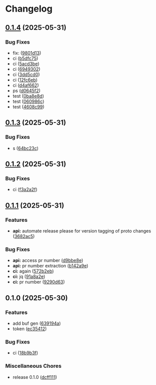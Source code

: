 # Changelog

## [0.1.4](https://github.com/TimKotowski/schema-registry-go/compare/v0.1.3...v0.1.4) (2025-05-31)


### Bug Fixes

* fix:  ([9801d13](https://github.com/TimKotowski/schema-registry-go/commit/9801d13b7f634030d49da63467f8657efbb8599f))
* ci ([b5dfc75](https://github.com/TimKotowski/schema-registry-go/commit/b5dfc75b70c048375b907370c78bb10c41524bea))
* ci ([5acd3be](https://github.com/TimKotowski/schema-registry-go/commit/5acd3be5a1e57ea98248e929ca2cc366a0977e0f))
* ci ([6949302](https://github.com/TimKotowski/schema-registry-go/commit/69493027ad176335ddee28e04b19c4bf3aac62c1))
* ci ([3dd5cd0](https://github.com/TimKotowski/schema-registry-go/commit/3dd5cd0e6138fd2c5f2aff6da37d3d612eeda724))
* ci ([12fc6eb](https://github.com/TimKotowski/schema-registry-go/commit/12fc6eb1c83ac88e7940c633ce9c0c0aed5af925))
* ci ([d4af662](https://github.com/TimKotowski/schema-registry-go/commit/d4af662844b55a236b297493f8ad77b0e6ea26c7))
* ps ([d0645f2](https://github.com/TimKotowski/schema-registry-go/commit/d0645f285824e7315595dfaffc1b97900e451e87))
* test ([0ba8e8d](https://github.com/TimKotowski/schema-registry-go/commit/0ba8e8d5a47c1819d8bf564075ebb8a89b08212a))
* test ([060986c](https://github.com/TimKotowski/schema-registry-go/commit/060986c70f9383125340371e368cabd186cfc6ab))
* test ([4608c99](https://github.com/TimKotowski/schema-registry-go/commit/4608c99267e66bf52d9bbe2ed1cf5a27e400b8ff))

## [0.1.3](https://github.com/TimKotowski/schema-registry-go/compare/v0.1.2...v0.1.3) (2025-05-31)


### Bug Fixes

* s ([64bc23c](https://github.com/TimKotowski/schema-registry-go/commit/64bc23c15084ca5a436d1645839f365401dad158))

## [0.1.2](https://github.com/TimKotowski/schema-registry-go/compare/v0.1.1...v0.1.2) (2025-05-31)


### Bug Fixes

* ci ([f3a2a2f](https://github.com/TimKotowski/schema-registry-go/commit/f3a2a2ffc1f3dbdf8d8d21d401692934c0ebeef8))

## [0.1.1](https://github.com/TimKotowski/schema-registry-go/compare/v0.1.0...v0.1.1) (2025-05-31)


### Features

* **api:** automate release please for version tagging of proto changes ([3682ac5](https://github.com/TimKotowski/schema-registry-go/commit/3682ac563c982999f2ffcaa6826a969ab00b0503))


### Bug Fixes

* **api:** access pr number ([d9bbe8e](https://github.com/TimKotowski/schema-registry-go/commit/d9bbe8e08d7f8f9018c32f068cb22add24166063))
* **api:** pr number extraction ([b142a9e](https://github.com/TimKotowski/schema-registry-go/commit/b142a9e76450112bd89db010caa9cdd04a1b23fa))
* **ci:** again ([572b2eb](https://github.com/TimKotowski/schema-registry-go/commit/572b2eb200bc4b2b2347ef12050ffbc1e7be11c8))
* **ci:** jq ([91a8a2e](https://github.com/TimKotowski/schema-registry-go/commit/91a8a2e72dc258ede600f9bfe936b0abffeba1b6))
* **ci:** pr number ([9290d63](https://github.com/TimKotowski/schema-registry-go/commit/9290d632567a01a3ef34868975a6d76d7d2f9f55))

## 0.1.0 (2025-05-30)


### Features

* add buf gen ([639194a](https://github.com/TimKotowski/schema-registry-go/commit/639194a41234f67569e83c84b52404efa7a18adb))
* token ([ec35412](https://github.com/TimKotowski/schema-registry-go/commit/ec35412f81916b13af4379b442e9adf3203a7aa8))


### Bug Fixes

* ci ([18b9b3f](https://github.com/TimKotowski/schema-registry-go/commit/18b9b3fc0a617c891fa74133ed3d43d72dafcd7e))


### Miscellaneous Chores

* release 0.1.0 ([dcff111](https://github.com/TimKotowski/schema-registry-go/commit/dcff111191aa7c8632aefbb053ab59691ff42a29))
